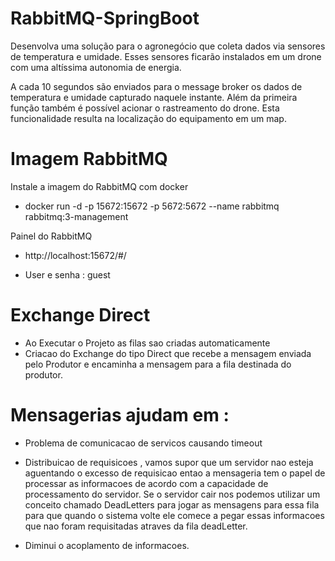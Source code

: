 # RabbitMQ-SpringBoot

Desenvolva uma solução para o agronegócio que coleta dados via sensores de temperatura
e umidade. Esses sensores ficarão instalados em um drone com uma altíssima autonomia
de energia.

A cada 10 segundos são enviados para o message broker os dados de temperatura e
umidade capturado naquele instante.
Além da primeira função também é possível acionar o rastreamento do drone. Esta
funcionalidade resulta na localização do equipamento em um map.


# Imagem RabbitMQ

Instale a imagem do RabbitMQ com docker
  - docker run -d -p 15672:15672 -p 5672:5672 --name rabbitmq rabbitmq:3-management
 
Painel do RabbitMQ
  - http://localhost:15672/#/
  
  - User e senha : guest
  
  
# Exchange Direct 

- Ao Executar o Projeto as filas sao criadas automaticamente
- Criacao do Exchange do tipo Direct que recebe a mensagem enviada pelo Produtor e encaminha a mensagem para a fila destinada do produtor.


# Mensagerias ajudam em :

 - Problema de comunicacao de servicos causando timeout
 
 - Distribuicao de requisicoes , vamos supor que um servidor nao esteja aguentando o excesso de requisicao entao a mensageria
    tem o papel de processar as informacoes de acordo com a capacidade de processamento do servidor. Se o servidor cair nos podemos utilizar um conceito chamado
    DeadLetters para jogar as mensagens para essa fila para que quando o sistema volte ele comece a pegar essas informacoes que nao foram requisitadas atraves da       fila deadLetter.
 
 - Diminui o acoplamento de informacoes.

